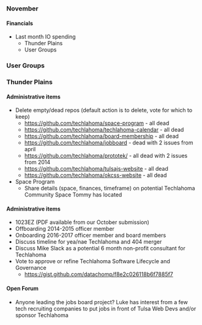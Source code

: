### November

#### Financials
* Last month IO spending
  * Thunder Plains
  * User Groups

### User Groups

### Thunder Plains

#### Administrative items
* Delete empty/dead repos (default action is to delete, vote for which to keep)
  - https://github.com/techlahoma/space-program - all dead
  - https://github.com/techlahoma/techlahoma-calendar - all dead
  - https://github.com/techlahoma/board-membership - all dead
  - https://github.com/techlahoma/jobboard - dead with 2 issues from april
  - https://github.com/techlahoma/prototek/ - all dead with 2 issues from 2014
  - https://github.com/techlahoma/tulsajs-website - all dead
  - https://github.com/techlahoma/okcss-website - all dead
* Space Program
  - Share details (space, finances, timeframe) on potential Techlahoma Community Space Tommy has located

#### Administrative items
* 1023EZ (PDF available from our October submission)
* Offboarding 2014-2015 officer member
* Onboarding 2016-2017 officer member and board members
* Discuss timeline for yea/nae Techlahoma and 404 merger
* Discuss Mike Slack as a potential 6 month non-profit consultant for Techlahoma
* Vote to approve or refine Techlahoma Software Lifecycle and Governance
  - https://gist.github.com/datachomp/f8e2c026118b6f7885f7

#### Open Forum
* Anyone leading the jobs board project? Luke has interest from a few tech recruiting companies to put jobs in front of Tulsa Web Devs and/or sponsor Techlahoma
